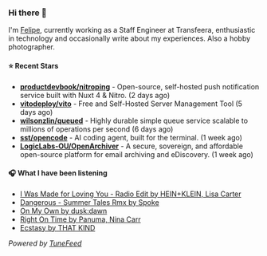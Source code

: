 ### Hi there 👋

I'm [Felipe](https://felipevm.com), currently working as a Staff Engineer at Transfeera, enthusiastic in technology and occasionally write about my experiences. Also a hobby photographer.

#### ⭐ Recent Stars
- **[productdevbook/nitroping](https://github.com/productdevbook/nitroping)** - Open-source, self-hosted push notification service built with Nuxt 4 &amp; Nitro. (2 days ago)
- **[vitodeploy/vito](https://github.com/vitodeploy/vito)** - Free and Self-Hosted  Server Management Tool (5 days ago)
- **[wilsonzlin/queued](https://github.com/wilsonzlin/queued)** - Highly durable simple queue service scalable to millions of operations per second (6 days ago)
- **[sst/opencode](https://github.com/sst/opencode)** - AI coding agent, built for the terminal. (1 week ago)
- **[LogicLabs-OU/OpenArchiver](https://github.com/LogicLabs-OU/OpenArchiver)** - A secure, sovereign, and affordable open-source platform for email archiving and eDiscovery. (1 week ago)

#### 🎧 What I have been listening
- [I Was Made for Loving You - Radio Edit by HEIN&#43;KLEIN, Lisa Carter](https://open.spotify.com/track/2EYgUfwWtCYjXl5C5JfpUZ)
- [Dangerous - Summer Tales Rmx by Spoke](https://open.spotify.com/track/5nUqBA2CTCFto4MPPJXpV2)
- [On My Own by dusk:dawn](https://open.spotify.com/track/39vJcIx2GmmxVmDyZLSaqR)
- [Right On Time by Panuma, Nina Carr](https://open.spotify.com/track/5OeQIoGuZXu0ufLlYsILza)
- [Ecstasy by THAT KIND](https://open.spotify.com/track/2K1WjqzeMlnQ412x7msDEf)

_Powered by [TuneFeed](https://tunefeed.app?ref=github.com)_
